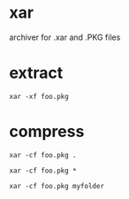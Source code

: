 # xar

archiver for .xar and .PKG files

# extract

`xar -xf foo.pkg`

# compress

`xar -cf foo.pkg .`

`xar -cf foo.pkg *`

`xar -cf foo.pkg myfolder`
